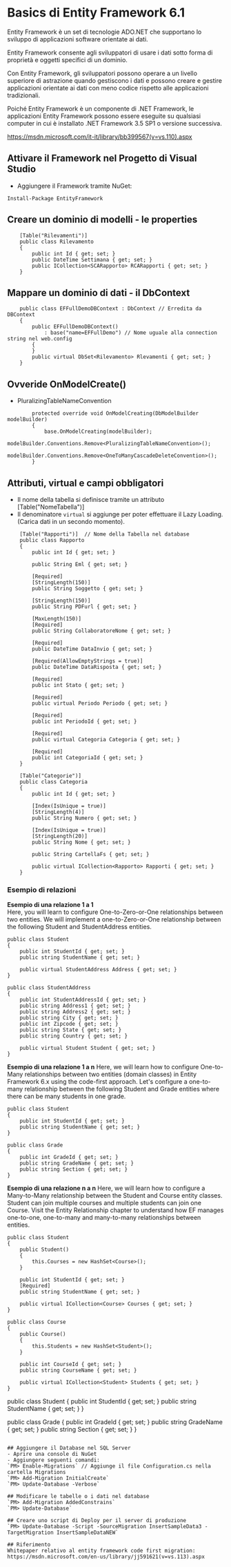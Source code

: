 # Basics di Entity Framework 6.1
Entity Framework è un set di tecnologie ADO.NET che supportano lo sviluppo di applicazioni software orientate ai dati.

Entity Framework consente agli sviluppatori di usare i dati sotto forma di proprietà e oggetti specifici di un dominio.

Con Entity Framework, gli sviluppatori possono operare a un livello superiore di astrazione quando gestiscono i dati e possono creare e gestire applicazioni orientate ai dati con meno codice rispetto alle applicazioni tradizionali.

Poiché Entity Framework è un componente di .NET Framework, le applicazioni Entity Framework possono essere eseguite su qualsiasi computer in cui è installato .NET Framework 3.5 SP1 o versione successiva. 

https://msdn.microsoft.com/it-it/library/bb399567(v=vs.110).aspx

## Attivare il Framework nel Progetto di Visual Studio
- Aggiungere il Framework tramite NuGet:
```
Install-Package EntityFramework
```

## Creare un dominio di modelli - le properties
```
    [Table("Rilevamenti")]
    public class Rilevamento
    {
        public int Id { get; set; }
        public DateTime Settimana { get; set; }
        public ICollection<SCARapporto> RCARapporti { get; set; }
    }
```

## Mappare un dominio di dati - il DbContext

```
    public class EFFullDemoDBContext : DbContext // Erredita da DBContext
    {
        public EFFullDemoDBContext()
            : base("name=EFFullDemo") // Nome uguale alla connection string nel web.config
        {
        }
        public virtual DbSet<Rilevamento> Rlevamenti { get; set; }
    }
```

## Ovveride OnModelCreate()
- PluralizingTableNameConvention
```
        protected override void OnModelCreating(DbModelBuilder modelBuilder)
        {
            base.OnModelCreating(modelBuilder);
            modelBuilder.Conventions.Remove<PluralizingTableNameConvention>();
            modelBuilder.Conventions.Remove<OneToManyCascadeDeleteConvention>();
        }
```

## Attributi, virtual e campi obbligatori
- Il nome della tabella si definisce tramite un attributo [Table("NomeTabella")]  
- Il denominatore `virtual` si aggiunge per poter effettuare il Lazy Loading. (Carica dati in un secondo momento).

```
    [Table("Rapporti")]  // Nome della Tabella nel database
    public class Rapporto
    {
        public int Id { get; set; }

        public String Eml { get; set; }

        [Required]
        [StringLength(150)]
        public String Soggetto { get; set; }

        [StringLength(150)]
        public String PDFurl { get; set; }

        [MaxLength(150)]
        [Required]
        public String CollaboratoreNome { get; set; }

        [Required]
        public DateTime DataInvio { get; set; }

        [Required(AllowEmptyStrings = true)]
        public DateTime DataRisposta { get; set; }

        [Required]
        public int Stato { get; set; }

        [Required]
        public virtual Periodo Periodo { get; set; }

        [Required]
        public int PeriodoId { get; set; }

        [Required]
        public virtual Categoria Categoria { get; set; }

        [Required]
        public int CategoriaId { get; set; }
    }

    [Table("Categorie")]
    public class Categoria
    {
        public int Id { get; set; }

        [Index(IsUnique = true)]
        [StringLength(4)]
        public String Numero { get; set; }

        [Index(IsUnique = true)]
        [StringLength(20)]
        public String Nome { get; set; }

        public String CartellaFs { get; set; }

        public virtual ICollection<Rapporto> Rapporti { get; set; }
    }
```

### Esempio di relazioni
__Esempio di una relazione 1 a 1__   
Here, you will learn to configure One-to-Zero-or-One relationships between two entities. 
We will implement a one-to-Zero-or-One relationship between the following Student and StudentAddress entities.   

```
public class Student
{
    public int StudentId { get; set; }
    public string StudentName { get; set; }

    public virtual StudentAddress Address { get; set; }
}
     
public class StudentAddress 
{
    public int StudentAddressId { get; set; }
    public string Address1 { get; set; }
    public string Address2 { get; set; }
    public string City { get; set; }
    public int Zipcode { get; set; }
    public string State { get; set; }
    public string Country { get; set; }

    public virtual Student Student { get; set; }
}
```

__Esempio di una relazione 1 a n__
Here, we will learn how to configure One-to-Many relationships between two entities (domain classes) in Entity Framework 6.x using the code-first approach. 
Let's configure a one-to-many relationship between the following Student and Grade entities where there can be many students in one grade.   

```
public class Student
{
    public int StudentId { get; set; }
    public string StudentName { get; set; }
}
       
public class Grade
{
    public int GradeId { get; set; }
    public string GradeName { get; set; }
    public string Section { get; set; }
}
```

__Esempio di una relazione n a n__
Here, we will learn how to configure a Many-to-Many relationship between the Student and Course entity classes. Student can join multiple courses and multiple students can join one Course. 
Visit the Entity Relationship chapter to understand how EF manages one-to-one, one-to-many and many-to-many relationships between entities.   

```
public class Student
{
    public Student() 
    {
        this.Courses = new HashSet<Course>();
    }

    public int StudentId { get; set; }
    [Required]
    public string StudentName { get; set; }

    public virtual ICollection<Course> Courses { get; set; }
}
        
public class Course
{
    public Course()
    {
        this.Students = new HashSet<Student>();
    }

    public int CourseId { get; set; }
    public string CourseName { get; set; }

    public virtual ICollection<Student> Students { get; set; }
}
```

public class Student
{
    public int StudentId { get; set; }
    public string StudentName { get; set; }
}
       
public class Grade
{
    public int GradeId { get; set; }
    public string GradeName { get; set; }
    public string Section { get; set; }
}
```

## Aggiungere il Database nel SQL Server
- Aprire una console di NuGet  
- Aggiungere seguenti comandi:  
`PM> Enable-Migrations` // Aggiunge il file Configuration.cs nella cartella Migrations  
`PM> Add-Migration InitialCreate`  
`PM> Update-Database -Verbose`  

## Modificare le tabelle o i dati nel database
`PM> Add-Migration AddedConstrains`  
`PM> Update-Database`

## Creare uno script di Deploy per il server di produzione
`PM> Update-Database -Script -SourceMigration InsertSampleData3 -TargetMigration InsertSampleDataNEW`

## Riferimento 
Whitepaper relativo al entity framework code first migration:  
https://msdn.microsoft.com/en-us/library/jj591621(v=vs.113).aspx
